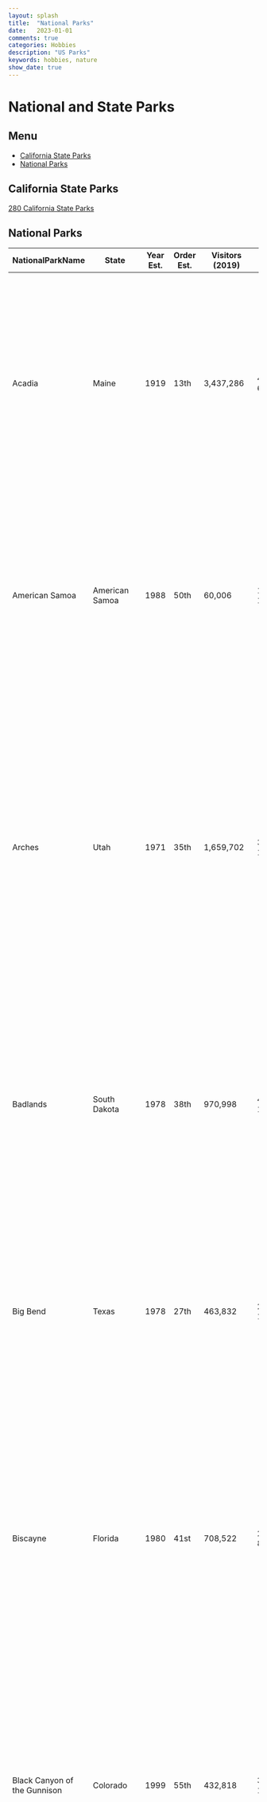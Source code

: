 ```yaml
---
layout: splash
title:  "National Parks"
date:   2023-01-01
comments: true
categories: Hobbies
description: "US Parks"
keywords: hobbies, nature
show_date: true
---
```


# National and State Parks

## Menu
- [California State Parks](#californiastateparks)
- [National Parks](#nationalparks)

## California State Parks
[280 California State Parks](https://drive.google.com/file/d/14wrth4pBZKE63y84t5T74jB19BzBGOkW/view?usp=sharing)

## National Parks

|NationalParkName            |State                  |Year Est.|Order Est.|Visitors (2019)|Location        |Latitude   |Longitude   |Square Feet                      |Description                                                                                                                                                                                                                                                                                                                                                                                                                                                                                                     |Visited|
|----------------------------|-----------------------|---------|----------|---------------|----------------|-----------|------------|---------------------------------|----------------------------------------------------------------------------------------------------------------------------------------------------------------------------------------------------------------------------------------------------------------------------------------------------------------------------------------------------------------------------------------------------------------------------------------------------------------------------------------------------------------|-------|
|Acadia                      |Maine                  |1919     |13th      |3,437,286      |44.35°N 68.21°W |44.3876119 |-68.2039123 |47,389.67 acres (191.8 km2)      |Covering most of Mount Desert Island and other coastal islands, Acadia features the tallest mountain on the Atlantic coast, granite peaks, ocean shoreline, woodlands, and lakes. There are freshwater, estuary, forest, and intertidal habitats.[6]                                                                                                                                                                                                                                                            |No     |
|American Samoa              |American Samoa         |1988     |50th      |60,006         |14.25°S 170.68°W|-14.2331268|-169.4760133|9,000.00 acres (36.4 km2)        |The southernmost national park is on three Samoan islands and protects coral reefs, rainforests, volcanic mountains, and white beaches. The area is also home to flying foxes, brown boobies, sea turtles, and 900 species of fish.[7]                                                                                                                                                                                                                                                                          |No     |
|Arches                      |Utah                   |1971     |35th      |1,659,702      |38.68°N 109.57°W|38.5719944 |-109.4735066|76,518.98 acres (309.7 km2)      |This site features more than 2,000 natural sandstone arches, including the Delicate Arch. In a desert climate millions of years of erosion have led to these structures, and the arid ground has life-sustaining soil crust and potholes, natural water-collecting basins. Other geologic formations are stone columns, spires, fins, and towers.[8]                                                                                                                                                            |No     |
|Badlands                    |South Dakota           |1978     |38th      |970,998        |43.75°N 102.50°W|43.7480316 |-102.4983748|242,755.94 acres (982.4 km2)     |The Badlands are a collection of buttes, pinnacles, spires, and grass prairies. It has the world's richest fossil beds from the Oligocene epoch, and there is wildlife including bison, bighorn sheep, black-footed ferrets, and swift foxes.[9]                                                                                                                                                                                                                                                                |No     |
|Big Bend                    |Texas                  |1978     |27th      |463,832        |29.25°N 103.25°W|29.2669239 |-103.2201828|801,163.21 acres (3,242.2 km2)   |Named for the Bend of the Rio Grande along the US–Mexico border, this park includes a part of the Chihuahuan Desert. A wide variety of Cretaceous and Tertiary fossils as well as cultural artifacts of Native Americans exist within its borders.[10]                                                                                                                                                                                                                                                          |No     |
|Biscayne                    |Florida                |1980     |41st      |708,522        |25.65°N 80.08°W |35.746512  |-39.462891  |172,924.07 acres (699.8 km2)     |Located in Biscayne Bay, this park at the north end of the Florida Keys has four interrelated marine ecosystems: mangrove forest, the Bay, the Keys, and coral reefs. Threatened animals include the West Indian Manatee, American crocodile, various sea turtles, and peregrine falcon.[11]                                                                                                                                                                                                                    |No     |
|Black Canyon of the Gunnison|Colorado               |1999     |55th      |432,818        |38.57°N 107.72°W|38.4948194 |-107.71625  |32,950.03 acres (133.3 km2)      |The park protects a quarter of the Gunnison River, which has dark canyon walls from the Precambrian era. The canyon has very steep descents, and it is a site for river rafting and rock climbing. The narrow, steep canyon, made of gneiss and schist, is often in shadow, appearing black.[12]                                                                                                                                                                                                                |No     |
|Bryce Canyon                |Utah                   |1928     |17th      |432,818        |37.57°N 112.18°W|37.6215335 |-112.1549442|35,835.08 acres (145.0 km2)      |Bryce Canyon is a giant natural amphitheatre along the Paunsaugunt Plateau. The unique area has hundreds of tall hoodoos formed by erosion. The region was originally settled by Native Americans and later by Mormon pioneers.[13]                                                                                                                                                                                                                                                                             |No     |
|Canyonlands                 |Utah                   |1964     |31st      |733,996        |38.2°N 109.93°W |38.3337024 |-110.8076084|337,597.83 acres (1,366.2 km2)   |This landscape was eroded into canyons, buttes, and mesas by the Colorado River, Green River, and their tributaries, which divide the park into three districts. There are rock pinnacles and other naturally sculpted rock, as well as artifacts from Ancient Pueblo Peoples.[14]                                                                                                                                                                                                                              |No     |
|Capitol Reef                |Utah                   |1971     |36th      |1,226,519      |38.20°N 111.17°W|37.9430873 |-110.9506636|241,904.26 acres (979.0 km2)     |The park's Waterpocket Fold is a 100-mile (160 km) monocline that shows the Earth's geologic layers. Other natural features are monoliths and sandstone domes and cliffs shaped like the United States Capitol.[15]                                                                                                                                                                                                                                                                                             |No     |
|Carlsbad Caverns            |New Mexico             |1930     |19th      |440,691        |32.17°N 104.44°W|32.3391752 |-104.3791912|46,766.45 acres (189.3 km2)      |Carlsbad Caverns has 117 caves, the longest of which is over 120 miles (190 km) long. The Big Room is almost 4,000 feet (1,200 m) long, and the caves are home to over 400,000 Mexican Free-tailed Bats and sixteen other species. Above ground are the Chihuahuan Desert and Rattlesnake Springs.[16]                                                                                                                                                                                                          |No     |
|Channel Islands             |California             |1980     |40th      |409,630        |34.01°N 119.42°W|33.9948581 |-119.7194377|249,561.00 acres (1,009.9 km2)   |Five of the eight Channel Islands are protected, and half of the park's area is underwater. The islands have a unique Mediterranean ecosystem. They are home to over 2,000 species of land plants and animals, and 145 are unique to them. The islands were originally settled by the Chumash people.[17]                                                                                                                                                                                                       |No     |
|Congaree                    |South Carolina         |2003     |57th      |159,445        |33.78°N 80.78°W |33.8272919 |-80.7436141 |26,545.86 acres (107.4 km2)      |On the Congaree River, this park is the largest portion of old-growth floodplain forest left in North America. Some of the trees are the tallest in the Eastern US, and the Boardwalk Loop is an elevated walkway through the swamp.[18]                                                                                                                                                                                                                                                                        |No     |
|Crater Lake                 |Oregon                 |1902     |5th       |704,512        |42.94°N 122.1°W |42.9445872 |-122.1090039|183,224.05 acres (741.5 km2)     |Crater Lake lies in the caldera of Mount Mazama formed 7,700 years ago after an eruption. It is the deepest lake in the United States and is known for its blue color and water clarity. There are two islands in the lake, and, with no inlets or outlets, all water comes through precipitation.[19]                                                                                                                                                                                                          |Yes    |
|Cuyahoga Valley             |Ohio                   |2000     |56th      |2,237,997      |41.24°N 81.55°W |41.2361578 |-81.55122   |32,860.73 acres (133.0 km2)      |This park along the Cuyahoga River has waterfalls, hills, trails, and displays about early rural living. The Ohio and Erie Canal Towpath Trail follows the Ohio and Erie Canal, where mules towed canal boats. The park has numerous historic homes, bridges, and structures.[20] The park also offers a scenic train ride with various trips available. [21]                                                                                                                                                   |No     |
|Death Valley                |California             |1994     |53rd      |1,740,945      |36.24°N 116.82°W|36.2460841 |-116.8185076|3,372,401.96 acres (13,647.6 km2)|Death Valley is the hottest, lowest, and driest place in the United States. Daytime temperatures have topped 130°F (54°C) and it is home to Badwater Basin, the lowest point in North America. There are canyons, colorful badlands, sand dunes, mountains, and over 1000 species of plants in this graben on a fault line. Further geologic points of interest are salt flats, springs, and buttes.[22]                                                                                                        |No     |
|Denali                      |Alaska                 |1917     |12th      |601,152        |63.33°N 150.50°W|63.7477803 |-150.3064953|4,740,911.72 acres (19,185.8 km2)|Centered around the Mount McKinley, the tallest mountain in North America, Denali is serviced by a single road leading to Wonder Lake. McKinley and other peaks of the Alaska Range are covered with long glaciers and boreal forest. Wildlife includes grizzly bears, Dall sheep, caribou, and gray wolves.[23]                                                                                                                                                                                                |No     |
|Dry Tortugas                |Florida                |1992     |51st      |79,200         |24.63°N 82.87°W |35.746512  |-39.462891  |64,701.22 acres (261.8 km2)      |The Dry Tortugas on the west end of the Florida Keys are the site of Fort Jefferson, the largest masonry structure in the Western Hemisphere. With most of the park being water, it is the home of coral reefs and shipwrecks and is only accessible by plane or boat.[24]                                                                                                                                                                                                                                      |No     |
|Everglades                  |Florida                |1934     |20th      |1,118,300      |25.32°N 80.93°W |25.2866149 |-80.8986502 |1,508,537.90 acres (6,104.8 km2) |The Everglades are the largest subtropical wilderness in the United States. This mangrove ecosystem and marine estuary is home to 36 protected species, including the Florida panther, American crocodile, and West Indian manatee. Some areas have been drained and developed; restoration projects aim to restore the ecology.[25]                                                                                                                                                                            |No     |
|Gates of the Arctic         |Alaska                 |1980     |42nd      |10,518         |67.78°N 153.30°W|65.8443667 |-153.4302993|7,523,897.74 acres (30,448.1 km2)|This northernmost park protects part of the Brooks Range and has no park facilities. The land is home to Alaska natives, who have relied on the land and caribou for 11,000 years.[26]                                                                                                                                                                                                                                                                                                                          |No     |
|Gateway Arch                |Missouri               |2018     |60th      |2,055,309      |                |           |            |                                 |                                                                                                                                                                                                                                                                                                                                                                                                                                                                                                                |No     |
|Glacier                     |Montana                |1910     |8th       |3,049,839      |48.80°N 114.00°W|48.6162807 |-113.8594034|1,013,572.41 acres (4,101.8 km2) |Part of Waterton Glacier International Peace Park, this park has 26 remaining glaciers and 130 named lakes under the tall Rocky Mountain peaks. There are historic hotels and a landmark road in this region of rapidly receding glaciers. These mountains, formed by an overthrust, have the world's best sedimentary fossils from the Proterozoic era.[27]                                                                                                                                                    |No     |
|Glacier Bay                 |Alaska                 |1980     |43rd      |672,087        |58.50°N 137.00°W|58.659708  |-136.573678 |3,224,840.31 acres (13,050.5 km2)|Glacier Bay has numerous tidewater glaciers, mountains, and fjords. The temperate rainforest and the bay are home to grizzly bears, mountain goats, whales, seals, and eagles. When discovered in 1794 by George Vancouver, the entire bay was covered by ice, but the glaciers have receded over 65 miles (105 km).[28]                                                                                                                                                                                        |No     |
|Grand Canyon                |Arizona                |1919     |14th      |5,974,411      |36.06°N 112.14°W|36.0604107 |-112.1411217|1,217,403.32 acres (4,926.7 km2) |The Grand Canyon, carved out by the Colorado River, is 277 miles (446 km) long, up to 1 mile (1.6 km) deep, and up to 15 miles (24 km) wide. Millions of years of exposure has formed colorful layers of the Colorado Plateau in mesas and canyon walls.[29]                                                                                                                                                                                                                                                    |No     |
|Grand Teton                 |Wyoming                |1929     |18th      |3,405,614      |43.73°N 110.80°W|43.7325324 |-110.8059887|309,994.66 acres (1,254.5 km2)   |Grand Teton is the tallest mountain in the Teton Range. The park's Jackson Hole valley and reflective piedmont lakes contrast with the tall mountains, which abruptly rise from the glacial sage-covered valley.[30]                                                                                                                                                                                                                                                                                            |No     |
|Great Basin                 |Nevada                 |1986     |49th      |131,802        |38.98°N 114.30°W|38.9648711 |-114.1914951|77,180.00 acres (312.3 km2)      |Based around Wheeler Peak, the Great Basin has 5,000-year-old bristlecone pines, glacial moraines, and the limestone Lehman Caves. It has some of the country's darkest night skies, and there are animal species including Townsend's big-eared bat, Pronghorn, and Bonneville cutthroat trout.[31]                                                                                                                                                                                                            |No     |
|Great Sand Dunes            |Colorado               |2004     |58th      |527,546        |37.73°N 105.51°W|37.6572135 |-105.5474373|42,983.74 acres (173.9 km2)      |The tallest dunes in North America are up to 750 feet (230 m) tall and neighbor grasslands, shrublands and wetlands. They were formed by sand deposits of the Rio Grande on the San Luis Valley. The park also has alpine lakes, six 13,000-foot mountains, and ancient forests.[32]                                                                                                                                                                                                                            |No     |
|Great Smoky Mountains       |Tennessee              |1934     |21st      |12,547,743     |35.68°N 83.53°W |35.6839416 |-83.5323006 |521,490.13 acres (2,110.4 km2)   |The Great Smoky Mountains, part of the Appalachian Mountains, have a wide range of elevations, making them home to over 400 vertebrate species, 100 tree species, and 5000 plant species. Hiking is the park's main attraction, with over 800 miles (1,300 km) of trails, including 70 miles (110 km) of the Appalachian Trail. Other activities are fishing, horseback riding, and visiting some of nearly 80 historic structures.[33]                                                                         |No     |
|Guadalupe Mountains         |Texas                  |1966     |32nd      |188,833        |31.92°N 104.87°W|31.7786811 |-104.9856176|86,415.97 acres (349.7 km2)      |This park has Guadalupe Peak, the highest point in Texas, the scenic McKittrick Canyon full of Bigtooth Maples, part of the Chihuahuan Desert, and a fossilized reef from the Permian.[34]                                                                                                                                                                                                                                                                                                                      |No     |
|Haleakala                   |Hawaii                 |1961     |29th      |994,394        |20.72°N 156.17°W|20.7278194 |-156.3081217|29,093.67 acres (117.7 km2)      |The Haleakalā volcano on Maui has a very large crater with many cinder cones, Hosmer's Grove of alien trees, and the native Hawaiian Goose. The Kipahulu section has numerous pools with freshwater fish. This National Park has the greatest number of endangered species.[35]                                                                                                                                                                                                                                 |No     |
|Hawaii Volcanoes            |Hawaii                 |1916     |10th      |1,368,376      |19.38°N 155.20°W|19.4095008 |-155.0483131|323,431.38 acres (1,308.9 km2)   |This park on the Big Island protects the Kīlauea and Mauna Loa volcanoes, two of the world's most active. Diverse ecosystems of the park range from those at sea level to 13,000 feet (4,000 m).[36]                                                                                                                                                                                                                                                                                                            |No     |
|Hot Springs                 |Arkansas               |1921     |16th      |1,467,153      |34.51°N 93.05°W |34.5100997 |-93.0500476 |5,549.75 acres (22.5 km2)        |The only National Park in an urban area, this smallest National Park is based around the natural hot springs that have been managed for public use. Bathhouse Row preserves 47 of these with many beneficial minerals.[37]                                                                                                                                                                                                                                                                                      |No     |
|Indiana Dunes               |Indiana                |2019     |61st      |2,134,285      |                |           |            |                                 |                                                                                                                                                                                                                                                                                                                                                                                                                                                                                                                |No     |
|Isle Royale                 |Michigan               |1940     |25th      |26,410         |48.10°N 88.55°W |47.723087  |-86.940716  |571,790.11 acres (2,314.0 km2)   |The largest island in Lake Superior, this park is a site of isolation and wilderness. It has many shipwrecks, waterways, and hiking trails. The park also includes over 400 smaller islands in the waters up to 4.5 miles (7.2 km) from the island. There are only 20 mammal species and it is known for its wolf and moose relationship.[38]                                                                                                                                                                   |No     |
|Joshua Tree                 |California             |1994     |54th      |2,988,547      |33.79°N 115.90°W|33.6608927 |-115.9467997|789,745.47 acres (3,196.0 km2)   |Covering parts of the Colorado and Mojave Deserts and the Little San Bernardino Mountains, this is the home of the Joshua tree. Across great elevation changes are sand dunes, dry lakes, rugged mountains, and granite monoliths.[39]                                                                                                                                                                                                                                                                          |Yes    |
|Katmai                      |Alaska                 |1980     |44th      |84,167         |58.50°N 155.00°W|58.0458356 |-156.5982286|3,674,529.68 acres (14,870.3 km2)|This park on the Alaska Peninsula protects the Valley of Ten Thousand Smokes, an ash flow formed by the 1912 eruption of Novarupta, as well as Mount Katmai. Over 2,000 brown bears come here to catch spawning salmon.[40]                                                                                                                                                                                                                                                                                     |No     |
|Kenai Fjords                |Alaska                 |1980     |45th      |356,601        |59.92°N 149.65°W|60.1696088 |-149.2361887|669,982.99 acres (2,711.3 km2)   |Near Seward on the Kenai Peninsula, this park protects the Harding Icefield and at least 38 glaciers and fjords stemming from it. The only area accessible to the public by road is Exit Glacier, while the rest can only be viewed by boat tours.[41]                                                                                                                                                                                                                                                          |No     |
|Kings Canyon                |California             |1940     |24th      |632,110        |36.80°N 118.55°W|36.7472811 |-119.0925356|461,901.20 acres (1,869.2 km2)   |Home to several Giant sequoia groves and the General Grant Tree, the world's second largest, this park also has part of the Kings River, site of the granite Kings Canyon, and San Joaquin River, as well as the Boyden Cave.[42]                                                                                                                                                                                                                                                                               |No     |
|Kobuk Valley                |Alaska                 |1980     |46th      |15,766         |67.55°N 159.28°W|67.2872981 |-160.0342625|1,750,716.50 acres (7,084.9 km2) |Kobuk Valley has 61 miles (98 km) of the Kobuk River and three regions of sand dunes. Created by glaciers, the Great Kobuk, the Little Kobuk, and the Hunt River Sand Dunes can reach 100 feet (30 m) high and 100 °F (38 °C), and they are the largest dunes in the arctic. Twice a year, half a million caribou migrate through the dunes and across river bluffs that contain ice age fossils.[43]                                                                                                           |No     |
|Lake Clark                  |Alaska                 |1980     |47th      |17,157         |60.97°N 153.42°W|60.59772   |-152.7408824|2,619,733.21 acres (10,601.7 km2)|The region around Lake Clark has four active volcanoes, including Mount Redoubt, rivers, glaciers, and waterfalls. There are temperate rainforests, a tundra plateau, and three mountain ranges.[44]                                                                                                                                                                                                                                                                                                            |No     |
|Lassen Volcanic             |California             |1916     |11th      |517,039        |40.49°N 121.51°W|40.5328759 |-121.8412133|106,372.36 acres (430.5 km2)     |Lassen Peak, the largest plug dome volcano in the world, is joined by all three other types of volcanoes in this park: shield, cinder dome, and composite. Other than the volcano, which last erupted in 1915, the park has hydrothermal areas, including fumaroles, boiling pools, and steaming ground, heated by molten rock under the peak.[45]                                                                                                                                                              |Yes    |
|Mammoth Cave                |Kentucky               |1941     |26th      |551,590        |37.18°N 86.10°W |37.2135982 |-86.1548269 |52,830.19 acres (213.8 km2)      |With 392 miles (631 km) of passageways mapped, Mammoth Cave is by far the world's longest cave system. Cave animals include eight bat species, Kentucky cave shrimp, Northern cavefish, and cave salamanders. Above ground, the park contains Green River (Kentucky), 70 miles of hiking trails, sinkholes, and springs.[46]                                                                                                                                                                                    |No     |
|Mesa Verde                  |Colorado               |1906     |7th       |556,203        |37.18°N 108.49°W|37.1828071 |-108.4922277|52,121.93 acres (210.9 km2)      |This area has over 4,000 archaeological sites of the Ancestral Pueblo, who lived here for 700 years. Cliff dwellings built in the 12th and 13th centuries include Cliff Palace, which has 150 rooms and 23 kivas, and the Balcony House, with passages and tunnels.[47]                                                                                                                                                                                                                                         |No     |
|Mount Rainier               |Washington             |1899     |4th       |1,501,621      |46.85°N 121.75°W|46.8667428 |-121.8040452|235,625.00 acres (953.5 km2)     |Mount Rainier, an active volcano, is the most prominent peak in the Cascades, and it is covered by 26 named glaciers including Carbon Glacier and Emmons Glacier, the largest in the continental United States. The mountain is popular for climbing, and more than half of the park is covered by subalpine and alpine forests. Paradise on the south slope is one of the snowiest places in the world, and the Longmire visitor center is the start of the Wonderland Trail, which encircles the mountain.[48]|Yes     |
|New River Gorge             |West Virginia          |2020     |63rd      |N/A            |                |           |            |                                 |      New River Gorge is known for its stunning scenery, deep canyons, and the New River, one of the oldest rivers in the world. While specific details are not available in this summary, the area is likely to offer outdoor recreational activities such as hiking, rock climbing, and white-water rafting.                                                                                                                                                                                                                                                                                                                                                                                                                                                                                                          |No     |
|North Cascades              |Washington             |1968     |33rd      |38,208         |48.70°N 121.20°W|48.7147254 |-121.1533781|504,780.94 acres (2,042.8 km2)   |This complex includes the two units of the National Park and the Ross Lake and Lake Chelan National Recreation Areas. There are numerous glaciers, and popular hiking and climbing areas are Cascade Pass, Mount Shuksan, Mount Triumph, and Eldorado Peak.[49]                                                                                                                                                                                                                                                 |No     |
|Olympic                     |Washington             |1938     |23rd      |3,245,806      |47.97°N 123.50°W|47.9707283 |-123.5035728|922,650.86 acres (3,733.8 km2)   |Situated on the Olympic Peninsula, this park ranges from Pacific shoreline with tide pools to temperate rainforests to Mount Olympus. The glaciated Olympic Mountains overlook the Hoh Rain Forest and Quinault Rain Forest, the wettest area of the continental United States.[50]                                                                                                                                                                                                                             |No     |
|Petrified Forest            |Arizona                |1962     |30th      |643,588        |35.07°N 109.78°W|35.0199151 |-109.7829791|93,532.57 acres (378.5 km2)      |This portion of the Chinle Formation has a great concentration of 225-million-year-old petrified wood. The surrounding region, the Painted Desert, has eroded red-hued volcanic rock called bentonite. There are also dinosaur fossils and over 350 Native American sites.[51]                                                                                                                                                                                                                                  |No     |
|Pinnacles                   |California             |2013     |59th      |177,224        |36.48°N 121.16°W|36.4808829 |-121.1593104|26,605.73 acres (107.7 km2)      |Known for the namesake eroded leftovers of half of an extinct volcano, it is popular for its rock climbing.[52]                                                                                                                                                                                                                                                                                                                                                                                                 |Yes    |
|Redwood                     |California             |1968     |34th      |504,722        |41.30°N 124.00°W|41.3678119 |-124.0296856|112,512.05 acres (455.3 km2)     |This park and the co-managed state parks protect almost half of all remaining Coastal Redwoods, the tallest trees on Earth. There are three large river systems in this very seismically active area, and the 37 miles (60 km) of protected coastline have tide pools and seastacks. The prairie, estuary, coast, river, and forest ecosystems have varied animal and plant species.[53]                                                                                                                        |Yes    |
|Rocky Mountain              |Colorado               |1915     |9th       |4,670,053      |40.40°N 105.58°W|40.400054  |-105.57937  |265,828.41 acres (1,075.8 km2)   |This section of the Rocky Mountains has ecosystems varying in elevation from the over 150 riparian lakes to Montane and subalpine forests to the alpine tundra. Large wildlife including mule deer, bighorn sheep, black bears, and cougars inhabit these igneous mountains and glacier valleys. The fourteener Longs Peak and Bear Lake are popular destinations.[54]                                                                                                                                          |No     |
|Saguaro                     |Arizona                |1994     |52nd      |1,020,226      |32.25°N 110.50°W|32.0149212 |-110.6645683|91,439.71 acres (370.0 km2)      |Split into the separate Rincon Mountain and Tucson Mountain Districts, the dry Sonoran Desert is still home to much life in six biotic communities. Beyond the namesake Giant Saguaro cacti, there are barrel cacti, cholla cacti, and prickly pears, as well as Lesser Long-nosed Bats, Spotted Owls, and javelinas.[55]                                                                                                                                                                                       |No     |
|Sequoia                     |California             |1890     |2nd       |1,246,053      |36.43°N 118.68°W|36.4495198 |-118.7198004|404,051.17 acres (1,635.1 km2)   |This park protects the Giant Forest, which has the world's largest tree, General Sherman, as well as four of the next nine. It also has over 240 caves, the tallest mountain in the continental U.S., Mount Whitney, and the granite dome Moro Rock.[56]                                                                                                                                                                                                                                                        |No     |
|Shenandoah                  |Virginia               |1935     |22nd      |1,425,507      |38.53°N 78.35°W |38.5314894 |-78.3522476 |199,045.23 acres (805.5 km2)     |Shenandoah's Blue Ridge Mountains are covered by hardwood forests that are home to tens of thousands of animals. The Skyline Drive and Appalachian Trail run the entire length of this narrow park that has more than 500 miles (800 km) of hiking trails along scenic overlooks and waterfalls of the Shenandoah River.[57]                                                                                                                                                                                    |No     |
|Theodore Roosevelt          |North Dakota           |1978     |39th      |691,658        |46.97°N 103.45°W|46.8747588 |-103.2519011|70,446.89 acres (285.1 km2)      |This region that enticed and influenced President Theodore Roosevelt is now a park of three units in the badlands. Besides Roosevelt's historic cabin, there are scenic drives and backcountry hiking opportunities. Wildlife includes American Bison, pronghorns, Bighorn sheep, and wild horses.[58]                                                                                                                                                                                                          |No     |
|Virgin Islands              |US Virgin Islands      |1956     |28th      |133,398        |18.33°N 64.73°W |18.3368114 |-64.7280952 |14,688.87 acres (59.4 km2)       |The island of Saint John has rich human and natural history. There are Taino archaeological sites and ruins of sugar plantations from Columbus's time. Past the pristine beaches are mangroves, seagrass beds, coral reefs and algal plains.[59]                                                                                                                                                                                                                                                                |No     |
|Voyageurs                   |Minnesota              |1971     |37th      |232,974        |48.50°N 92.88°W |48.5494209 |-93.3763619 |218,200.17 acres (883.0 km2)     |This park on four main lakes, a site for canoeing, kayaking, and fishing, has a history of Ojibwe Native Americans, French fur traders called voyageurs, and a gold rush. Formed by glaciers, this region has tall bluffs, rock gardens, islands and bays, and historic buildings.[60]                                                                                                                                                                                                                          |No     |
|White Sands                 |New Mexico             |2019     |62nd      |608,785        |                |           |            |                                 |                                                                                                                                                                                                                                                                                                                                                                                                                                                                                                                |No     |
|Wind Cave                   |South Dakota           |1903     |6th       |615,350        |43.57°N 103.48°W|43.3759472 |-103.4511768|28,295.03 acres (114.5 km2)      |Wind Cave is distinctive for its calcite fin formations called boxwork and needle-like growths called frostwork. The cave, which was discovered by the sound of wind coming from a hole in the ground, is the world's densest cave system. Above ground is a mixed-grass prairie with animals such as bison, black-footed ferrets, and prairie dogs,[61] and Ponderosa pine forests home to cougars and elk.                                                                                                    |No     |
|Wrangell - St. Elias        |Alaska                 |1980     |48th      |74,518         |61.00°N 142.00°W|61.3314317 |-142.939826 |8,323,147.59 acres (33,682.6 km2)|This mountainous land has the convergence of the Alaska, Chugach, and Wrangell-Saint Elias Ranges, which have many of the continent's tallest mountains over 16,000 feet (4,900 m), including Mount Saint Elias. More than 25% of this park of volcanic peaks is covered with glaciers, including the tidewater Hubbard Glacier, piedmont Malaspina Glacier, and valley Nabesna Glacier.[62]                                                                                                                    |No     |
|Yellowstone                 |Wyoming, Montana, Idaho|1872     |1st       |4,020,288      |44.60°N 110.50°W|44.4620852 |-110.6424411|2,219,790.71 acres (8,983.2 km2) |Situated on the Yellowstone Caldera, the first national park in the world has vast geothermal areas such as hot springs and geysers, the best-known being Old Faithful and Grand Prismatic Spring. The yellow-hued Grand Canyon of the Yellowstone River has numerous waterfalls, and four mountain ranges run through the park. There are almost 60 mammal species, including the gray wolf, grizzly bear, lynx, bison, and elk.[63]                                                                           |Yes    |
|Yosemite                    |California             |1890     |3rd       |4,422,861      |37.83°N 119.50°W|37.8276596 |-119.5053357|761,266.19 acres (3,080.7 km2)   |Yosemite has towering cliffs, waterfalls, and sequoias in a diverse area of geology and hydrology. Half Dome and El Capitan rise from the central glacier-formed Yosemite Valley, as does Yosemite Falls, North America's tallest waterfall. Three Giant Sequoia groves and vast wilderness are home to diverse wildlife.[64]                                                                                                                                                                                   |Yes     |
|Zion                        |Utah                   |1919     |15th      |4,488,268      |37.30°N 113.05°W|37.088313  |-113.2394452|146,597.60 acres (593.3 km2)     |This geologically unique area has colorful sandstone canyons, high plateaus, and rock towers. Natural arches and exposed formations of the Colorado Plateau make up a large wilderness of four ecosystems.[65]                                                                                                                                                                                                                                                                                                  |No     |
